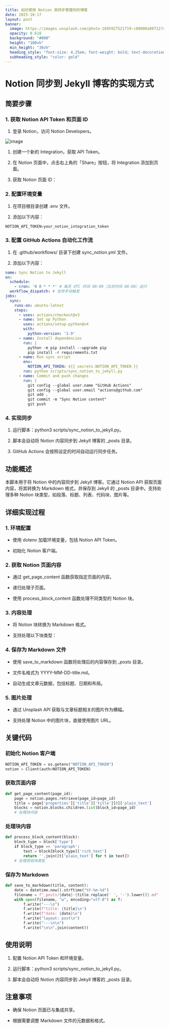 ```yaml
---
title: 如何使用 Notion 来同步管理你的博客
date: 2025-10-17
layout: post
banner:
  image: https://images.unsplash.com/photo-1695927521719-c80000a89712?crop=entropy&cs=tinysrgb&fit=max&fm=jpg&ixid=M3w2OTIwMzJ8MHwxfHJhbmRvbXx8fHx8fHx8fDE3NjA2NjUyMTB8&ixlib=rb-4.1.0&q=80&w=1080
  opacity: 0.618
  background: "#000"
  height: "100vh"
  min_height: "38vh"
  heading_style: "font-size: 4.25em; font-weight: bold; text-decoration: underline"
  subheading_style: "color: gold"
---
```


# Notion 同步到 Jekyll 博客的实现方式

## 简要步骤

### 1. 获取 Notion API Token 和页面 ID

1. 登录 Notion，访问 Notion Developers。

![image](https://prod-files-secure.s3.us-west-2.amazonaws.com/a7a0cc5a-89b9-4cda-8686-1fba0ca52f40/d19c1afe-dea5-4312-9333-786b0ba83054/image.png?X-Amz-Algorithm=AWS4-HMAC-SHA256&X-Amz-Content-Sha256=UNSIGNED-PAYLOAD&X-Amz-Credential=ASIAZI2LB4667TLUPRQW%2F20251017%2Fus-west-2%2Fs3%2Faws4_request&X-Amz-Date=20251017T014009Z&X-Amz-Expires=3600&X-Amz-Security-Token=IQoJb3JpZ2luX2VjEPL%2F%2F%2F%2F%2F%2F%2F%2F%2F%2FwEaCXVzLXdlc3QtMiJHMEUCIGktU569yF%2BHXJe%2FMr5MapPu2hzvRVa%2Fr2RzIHXox6kuAiEA1l%2B6PyZJU6ELkwHCHcwVT19g%2FxUnXTJKNdpgQbuGud0qiAQImv%2F%2F%2F%2F%2F%2F%2F%2F%2F%2FARAAGgw2Mzc0MjMxODM4MDUiDC8XeV4bNuXaZNBUCCrcA9WlqzjCb%2FiZE1jyxxe8Shm95OMsKZaZ%2B58bDyN25FQo8GwqNd8Xi2%2F1GcdD5xx2jznqZvIzfQoaj9MVWBowLe%2BOiKGXHr%2F76FVBIDR9Q3VNVCpCY0qLymDT80KeqrOp87sTivAyA2IWimv6TiS5u6M%2FmxBUfTDkQLKbBBmkFGIufAJcXe0kRLqw%2Byjn1%2FAm4bXdx1FIlrOajwhGn3vu3DFSrQsWZsYiFdg1Mi4J8Ix0rLnJZ8iJbE2wN3LCIZlrVHZDI8Capb6%2FbVidlXx5dU5R3SfT2dQtyE%2B63%2FZaNy35A4NOvjb%2FXK39J5LYxABC02YFTr7xvgGuVyPc0atu0xL%2BzOkwNxiwLXBWjpdFjXTzrYWDtkwSlQkObR805bl2O022SkWsLmXuSjc72eEINRBnS1sEQUVQMhYMzn4doSrwfV2%2BCFZZPxgThVkxsptIqxivGlepC7BLgQN72eXEaXhQAPDHD97AK5%2F0VYK3%2FnnjtuCVc30y7Q6kkpN44PlFs%2FGcwHAWPqldEqi6mpAGdIrS7L69RLbOQoaaaa8aQR03VnYNfJH1Eug%2BQrAyJDFHspTp1R8UBFn%2Fs69YV7xhzRj4a7TmjzYCni245H7RY%2FHwvxR738crOpnLWosFMMO0xscGOqUBZxn6t5c7EOC49eTMRN4PfUelclYwe2dvXuwDBpBSXiWpWszRD%2F8FO4uJmwIHhyb%2B%2FLE7%2FgpJoK3FkB07ztTNnqWQHpdGdD2Cih1iO9ng%2B86HAieCMz%2BqkRqHV%2BF4f1SUkJ3nVJYOaZdzM9UezoysW4mG5xMMydx%2B%2BFXDUNPIVLhUi9ZO%2F33AYIXN37fXajv%2BAzoDAgNn9JTaehp70vZsweajJWmU&X-Amz-Signature=962115497c6b256a532f4a007b7f25ea15099de69b12d76816f61e941b4dc2c3&X-Amz-SignedHeaders=host&x-amz-checksum-mode=ENABLED&x-id=GetObject)

1. 创建一个新的 Integration，获取 API Token。

1. 在 Notion 页面中，点击右上角的「Share」按钮，将 Integration 添加到页面。

1. 获取 Notion 页面 ID：


### 2. 配置环境变量

1. 在项目根目录创建 .env 文件。

1. 添加以下内容：

```javascript
NOTION_API_TOKEN=your_notion_integration_token
```

### 3. 配置 GitHub Actions 自动化工作流

1. 在 .github/workflows/ 目录下创建 sync_notion.yml 文件。

1. 添加以下内容：

```yaml
name: Sync Notion to Jekyll
on:
  schedule:
    - cron: '0 0 * * *' # 每天 UTC 时间 00:00（北京时间 08:00）运行
  workflow_dispatch: # 支持手动触发
jobs:
  sync:
    runs-on: ubuntu-latest
    steps:
      - uses: actions/checkout@v3
      - name: Set up Python
        uses: actions/setup-python@v4
        with:
          python-version: '3.9'
      - name: Install dependencies
        run: |
          python -m pip install --upgrade pip
          pip install -r requirements.txt
      - name: Run sync script
        env:
          NOTION_API_TOKEN: ${{ secrets.NOTION_API_TOKEN }}
        run: python scripts/sync_notion_to_jekyll.py
      - name: Commit and push changes
        run: |
          git config --global user.name "GitHub Actions"
          git config --global user.email "actions@github.com"
          git add .
          git commit -m "Sync Notion content"
          git push
```

### 4. 实现同步

1. 运行脚本：python3 scripts/sync_notion_to_jekyll.py。

1. 脚本会自动将 Notion 内容同步到 Jekyll 博客的 _posts 目录。

1. GitHub Actions 会按照设定的时间自动运行同步任务。

## 功能概述

本脚本用于将 Notion 中的内容同步到 Jekyll 博客。它通过 Notion API 获取页面内容，将其转换为 Markdown 格式，并保存到 Jekyll 的 _posts 目录中。支持处理多种 Notion 块类型，如段落、标题、列表、代码块、图片等。

## 详细实现过程

### 1. 环境配置

- 使用 dotenv 加载环境变量，包括 Notion API Token。

- 初始化 Notion 客户端。

### 2. 获取 Notion 页面内容

- 通过 get_page_content 函数获取指定页面的内容。

- 递归处理子页面。

- 使用 process_block_content 函数处理不同类型的 Notion 块。

### 3. 内容处理

- 将 Notion 块转换为 Markdown 格式。

- 支持处理以下块类型：


### 4. 保存为 Markdown 文件

- 使用 save_to_markdown 函数将处理后的内容保存到 _posts 目录。

- 文件名格式为 YYYY-MM-DD-title.md。

- 自动生成文章元数据，包括标题、日期和布局。

### 5. 图片处理

- 通过 Unsplash API 获取与文章标题相关的图片作为横幅。

- 支持处理 Notion 中的图片块，直接使用图片 URL。

## 关键代码

### 初始化 Notion 客户端

```python
NOTION_API_TOKEN = os.getenv("NOTION_API_TOKEN")
notion = Client(auth=NOTION_API_TOKEN)
```

### 获取页面内容

```python
def get_page_content(page_id):
    page = notion.pages.retrieve(page_id=page_id)
    title = page['properties']['title']['title'][0]['plain_text']
    blocks = notion.blocks.children.list(block_id=page_id)
    # 处理块内容
```

### 处理块内容

```python
def process_block_content(block):
    block_type = block['type']
    if block_type == 'paragraph':
        text = block[block_type]['rich_text']
        return ''.join([t['plain_text'] for t in text])
    # 处理其他块类型
```

### 保存为 Markdown

```python
def save_to_markdown(title, content):
    date = datetime.now().strftime("%Y-%m-%d")
    filename = f"_posts/{date}-{title.replace(' ', '-').lower()}.md"
    with open(filename, "w", encoding="utf-8") as f:
        f.write("---\n")
        f.write(f"title: {title}\n")
        f.write(f"date: {date}\n")
        f.write("layout: post\n")
        f.write("---\n\n")
        f.write("\n\n".join(content))
```

## 使用说明

1. 配置 Notion API Token 和环境变量。

1. 运行脚本：python3 scripts/sync_notion_to_jekyll.py。

1. 脚本会自动将 Notion 内容同步到 Jekyll 博客的 _posts 目录。

## 注意事项

- 确保 Notion 页面已与集成共享。

- 根据需要调整 Markdown 文件的元数据和格式。